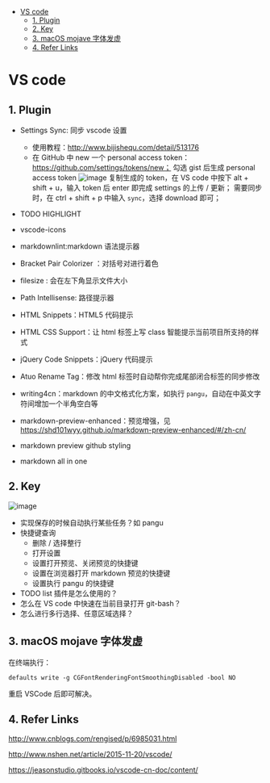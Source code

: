 - [VS code](#vs-code)
  - [1. Plugin](#1-plugin)
  - [2. Key](#2-key)
  - [3. macOS mojave 字体发虚](#3-macos-mojave-字体发虚)
  - [4. Refer Links](#4-refer-links)

# VS code

## 1. Plugin

- Settings Sync: 同步 vscode 设置
  - 使用教程：http://www.bijishequ.com/detail/513176
  - 在 GitHub 中 new 一个 personal access token：https://github.com/settings/tokens/new；
  勾选 gist 后生成 personal access token
  ![image](http://img.cdn.firejq.com/jpg/2017/9/28/960d0ae37fa3affbb2a4793c2120fdd9.jpg)
  复制生成的 token，在 VS code 中按下 alt + shift + u，输入 token 后 enter 即完成 settings 的上传 / 更新；
  需要同步时，在 ctrl + shift + p 中输入 `sync`，选择 download 即可；

- TODO HIGHLIGHT
- vscode-icons
- markdownlint:markdown 语法提示器
- Bracket Pair Colorizer ：对括号对进行着色
- filesize : 会在左下角显示文件大小
- Path Intellisense: 路径提示器
- HTML Snippets：HTML5 代码提示
- HTML CSS Support：让 html 标签上写 class 智能提示当前项目所支持的样式
- jQuery Code Snippets：jQuery 代码提示
- Atuo Rename Tag：修改 html 标签时自动帮你完成尾部闭合标签的同步修改
- writing4cn：markdown 的中文格式化方案，如执行 `pangu`，自动在中英文字符间增加一个半角空白等
- markdown-preview-enhanced：预览增强，见 https://shd101wyy.github.io/markdown-preview-enhanced/#/zh-cn/
- markdown preview github styling
- markdown all in one

## 2. Key

![image](http://img.cdn.firejq.com/jpg/2017/9/28/5adbfc65263aebefb11b54ca3e40c5df.jpg)

<!-- TODO VS code -->
- 实现保存的时候自动执行某些任务？如 pangu
- 快捷键查询
	- 删除 / 选择整行
	- 打开设置
	- 设置打开预览、关闭预览的快捷键
	- 设置在浏览器打开 markdown 预览的快捷键
	- 设置执行 pangu 的快捷键
- TODO list 插件是怎么使用的？
- 怎么在 VS code 中快速在当前目录打开 git-bash？
- 怎么进行多行选择、任意区域选择？

## 3. macOS mojave 字体发虚

在终端执行：
```
defaults write -g CGFontRenderingFontSmoothingDisabled -bool NO
```

重启 VSCode 后即可解决。

## 4. Refer Links

http://www.cnblogs.com/rengised/p/6985031.html

http://www.nshen.net/article/2015-11-20/vscode/

https://jeasonstudio.gitbooks.io/vscode-cn-doc/content/
